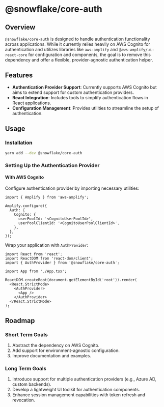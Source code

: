 # @snowflake/core-auth

## Overview

`@snowflake/core-auth` is designed to handle authentication functionality across applications. While it currently relies heavily on AWS Cognito for authentication and utilizes libraries like `aws-amplify` and `@aws-amplify/ui-react-core` for configuration and components, the goal is to remove this dependency and offer a flexible, provider-agnostic authentication helper.

## Features

- **Authentication Provider Support**: Currently supports AWS Cognito but aims to extend support for custom authentication providers.
- **React Integration**: Includes tools to simplify authentication flows in React applications.
- **Configuration Management**: Provides utilities to streamline the setup of authentication.

## Usage

### Installation

```sh
yarn add --dev @snowflake/core-auth
```

### Setting Up the Authentication Provider

#### With AWS Cognito

Configure authentication provider by importing necessary utilities:

```tsx
import { Amplify } from 'aws-amplify';

Amplify.configure({
  Auth: {
    Cognito: {
      userPoolId: '<CognitoUserPoolId>',
      userPoolClientId: '<CognitoUserPoolClientId>',
    },
  },
});
```

Wrap your application with `AuthProvider`:

```tsx
import React from 'react';
import ReactDOM from 'react-dom/client';
import { AuthProvider } from '@snowflake/core-auth';

import App from './App.tsx';

ReactDOM.createRoot(document.getElementById('root')).render(
  <React.StrictMode>
    <AuthProvider>
      <App />
    </AuthProvider>
  </React.StrictMode>
);
```

## Roadmap

### Short Term Goals

1. Abstract the dependency on AWS Cognito.
2. Add support for environment-agnostic configuration.
3. Improve documentation and examples.

### Long Term Goals

1. Introduce support for multiple authentication providers (e.g., Azure AD, custom backends).
2. Develop a lightweight UI toolkit for authentication components.
3. Enhance session management capabilities with token refresh and revocation.
